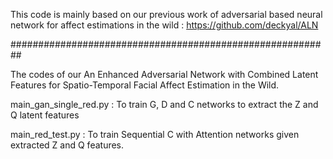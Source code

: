 This code is mainly based on our previous work of adversarial based neural network for affect estimations in the wild : https://github.com/deckyal/ALN

##########################################################

The codes of our An Enhanced Adversarial Network with Combined Latent Features for Spatio-Temporal Facial Affect Estimation in the Wild.

main_gan_single_red.py : To train G, D and C networks to extract the Z and Q latent features

main_red_test.py : To train Sequential C with Attention networks given extracted Z and Q features. 

